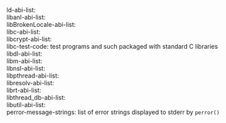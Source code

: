 ld-abi-list:   
libanl-abi-list:   
libBrokenLocale-abi-list:   
libc-abi-list:   
libcrypt-abi-list:   
libc-test-code: test programs and such packaged with standard C libraries  
libdl-abi-list:   
libm-abi-list:   
libnsl-abi-list:   
libpthread-abi-list:   
libresolv-abi-list:   
librt-abi-list:   
libthread_db-abi-list:   
libutil-abi-list:   
perror-message-strings: list of error strings displayed to stderr by `perror()`  
